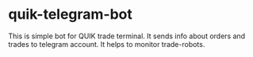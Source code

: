 # quik-telegram-bot
This is simple bot for QUIK trade terminal. It sends info about orders and trades to telegram account. It helps to monitor trade-robots.
